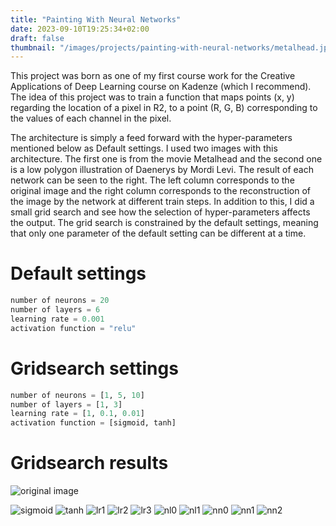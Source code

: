 ```yaml
---
title: "Painting With Neural Networks"
date: 2023-09-10T19:25:34+02:00
draft: false
thumbnail: "/images/projects/painting-with-neural-networks/metalhead.jpg"
---
```


This project was born as one of my first course work for the  Creative Applications of Deep Learning  course on Kadenze (which I recommend). The idea of this project was to train a function that maps points (x, y) regarding the location of a pixel in R2, to a point (R, G, B) corresponding to the values of each channel in the pixel.
<!--more-->
 

The architecture is simply a feed forward with the hyper-parameters mentioned below as Default settings. I used two images  with this architecture. The first one is from the movie Metalhead and the second one is a low polygon illustration of Daenerys by Mordi Levi. The result of each network can be seen to the right. The left column corresponds to the original image and the right column corresponds to the reconstruction of the image by the network at different train steps. In addition to this, I did a small grid search and see how the selection of hyper-parameters affects the output. The grid search is constrained by the default settings, meaning that only one parameter of the default setting can be different at a time.

 

# Default settings
```python
number of neurons = 20
number of layers = 6
learning rate = 0.001
activation function = "relu"
```

# Gridsearch settings
```python
number of neurons = [1, 5, 10]
number of layers = [1, 3]
learning rate = [1, 0.1, 0.01]
activation function = [sigmoid, tanh]
```

# Gridsearch results

![original image](/images/projects/painting-with-neural-networks/metalhead.jpg "Original image from the movie Metalhead showing a close-up portrait of a person's face")

![sigmoid](/images/projects/painting-with-neural-networks/metalhead-act-0.gif "Animation showing neural network reconstruction of the Metalhead image using sigmoid activation function over training steps")
![tanh](/images/projects/painting-with-neural-networks/metalhead-act-1.gif "Animation showing neural network reconstruction of the Metalhead image using tanh activation function over training steps")
![lr1](/images/projects/painting-with-neural-networks/metalhead-lR-0.gif "Animation showing neural network reconstruction with learning rate 1.0 demonstrating training progression")
![lr2](/images/projects/painting-with-neural-networks/metalhead-lR-1.gif "Animation showing neural network reconstruction with learning rate 0.1 demonstrating training progression")
![lr3](/images/projects/painting-with-neural-networks/metalhead-lR-2.gif "Animation showing neural network reconstruction with learning rate 0.01 demonstrating training progression")
![nl0](/images/projects/painting-with-neural-networks/metalhead-nL-0.gif "Animation showing neural network reconstruction with 1 layer demonstrating limited learning capacity")
![nl1](/images/projects/painting-with-neural-networks/metalhead-nL-1.gif "Animation showing neural network reconstruction with 3 layers demonstrating improved learning capacity")
![nn0](/images/projects/painting-with-neural-networks/metalhead-nN-0.gif "Animation showing neural network reconstruction with 1 neuron per layer demonstrating minimal representation capacity")
![nn1](/images/projects/painting-with-neural-networks/metalhead-nN-1.gif "Animation showing neural network reconstruction with 5 neurons per layer demonstrating moderate representation capacity")
![nn2](/images/projects/painting-with-neural-networks/metalhead-nN-2.gif "Animation showing neural network reconstruction with 10 neurons per layer demonstrating higher representation capacity")
